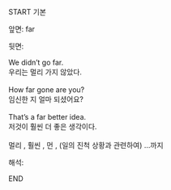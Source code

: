 START
기본

앞면:
far


뒷면:
<div>We didn’t go far. </div><div><div>우리는 멀리 가지 않았다.</div></div><div><br></div><div><div>How far gone are you? </div><div><div>임신한 지 얼마 되셨어요?</div></div></div><div><br></div><div><div>That’s a far better idea. </div><div>저것이 훨씬 더 좋은 생각이다.</div></div><div><br></div><div>멀리 , 훨씬 , 먼 , (일의 진척 상황과 관련하여) …까지</div>


해석:
<!--ID: 1746614453900-->
END